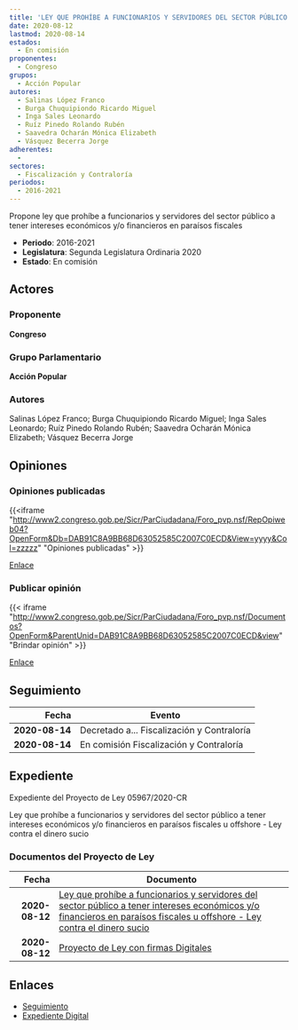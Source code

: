 ```yaml
---
title: 'LEY QUE PROHÍBE A FUNCIONARIOS Y SERVIDORES DEL SECTOR PÚBLICO A TENER INTERESES ECONÓMICOS Y/O FINANCIEROS EN PARAÍSOS FISCALES U "OFFSHORE"- LEY CONTRA EL DINERO SUCIO'
date: 2020-08-12
lastmod: 2020-08-14
estados: 
  - En comisión
proponentes: 
  - Congreso
grupos: 
  - Acción Popular
autores: 
  - Salinas López Franco
  - Burga Chuquipiondo Ricardo Miguel
  - Inga Sales Leonardo
  - Ruíz Pinedo Rolando Rubén
  - Saavedra Ocharán Mónica Elizabeth
  - Vásquez Becerra Jorge
adherentes: 
  - 
sectores: 
  - Fiscalización y Contraloría
periodos: 
  - 2016-2021
---
```


Propone ley que prohíbe a funcionarios y servidores del sector público a tener intereses económicos y/o financieros en paraísos fiscales

- **Periodo**: 2016-2021
- **Legislatura**: Segunda Legislatura Ordinaria 2020
- **Estado**: En comisión

## Actores

### Proponente

**Congreso**

### Grupo Parlamentario

**Acción Popular**

### Autores

Salinas López Franco; Burga Chuquipiondo Ricardo Miguel; Inga Sales Leonardo; Ruíz Pinedo Rolando Rubén; Saavedra Ocharán Mónica Elizabeth; Vásquez Becerra Jorge


## Opiniones

### Opiniones publicadas

{{<iframe "http://www2.congreso.gob.pe/Sicr/ParCiudadana/Foro_pvp.nsf/RepOpiweb04?OpenForm&Db=DAB91C8A9BB68D63052585C2007C0ECD&View=yyyy&Col=zzzzz" "Opiniones publicadas" >}}

[Enlace](http://www2.congreso.gob.pe/Sicr/ParCiudadana/Foro_pvp.nsf/RepOpiweb04?OpenForm&Db=DAB91C8A9BB68D63052585C2007C0ECD&View=yyyy&Col=zzzzz)
### Publicar opinión

{{< iframe "http://www2.congreso.gob.pe/Sicr/ParCiudadana/Foro_pvp.nsf/Documentos?OpenForm&ParentUnid=DAB91C8A9BB68D63052585C2007C0ECD&view" "Brindar opinión" >}}

[Enlace](http://www2.congreso.gob.pe/Sicr/ParCiudadana/Foro_pvp.nsf/Documentos?OpenForm&ParentUnid=DAB91C8A9BB68D63052585C2007C0ECD&view)

## Seguimiento

| Fecha | Evento |
|------:|--------|
| **2020-08-14** | Decretado a... Fiscalización y Contraloría|
| **2020-08-14** | En comisión Fiscalización y Contraloría|


## Expediente

Expediente del Proyecto de Ley 05967/2020-CR

Ley que prohíbe a funcionarios y servidores del sector público a tener intereses económicos y/o financieros en paraísos fiscales u offshore - Ley contra el dinero sucio


### Documentos del Proyecto de Ley

| Fecha | Documento |
|------:|--------|
| **2020-08-12** | [Ley que prohíbe a funcionarios y servidores del sector público a tener intereses económicos y/o financieros en paraísos fiscales u offshore - Ley contra el dinero sucio](http://www.leyes.congreso.gob.pe/Documentos/2016_2021/Proyectos_de_Ley_y_de_Resoluciones_Legislativas/PL05967-20200812.pdf) |
| **2020-08-12** | [Proyecto de Ley con firmas Digitales](http://www.leyes.congreso.gob.pe/Documentos/2016_2021/Proyectos_de_Ley_y_de_Resoluciones_Legislativas/Proyectos_Firmas_digitales/PL05967.pdf) |

## Enlaces 

- [Seguimiento](http://www2.congreso.gob.pe/Sicr/TraDocEstProc/CLProLey2016.nsf/f7fff46988ca05b1052578e100829cc7/41c371f23fa44700052585c2008158ea?OpenDocument)
- [Expediente Digital](http://www2.congreso.gob.pe/Sicr/TraDocEstProc/CLProLey2016.nsf/f7fff46988ca05b1052578e100829cc7/41c371f23fa44700052585c2008158ea?OpenDocument&Click=05257FB7005EB655.eb71d0cf91d8294e05256cdf006b5706/$Body/0.1C6C)
